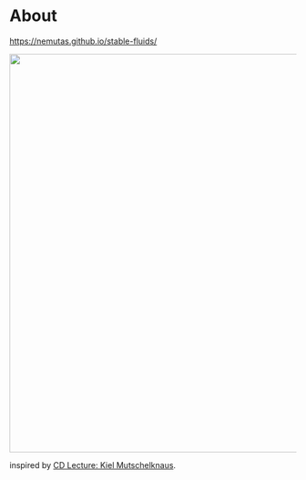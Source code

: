 # About

https://nemutas.github.io/stable-fluids/

<img src='https://github.com/nemutas/stable-fluids/assets/46724121/0a1b8df1-993a-4cdf-97c9-889b3f36b336' alt='' width='700' />

inspired by [CD Lecture: Kiel Mutschelknaus](https://youtu.be/u98hjQusdEU?si=f8f2l3EK_bad4VwY).
